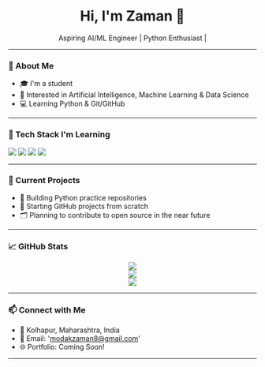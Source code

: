 <h1 align="center">Hi, I'm Zaman 👋</h1>
<p align="center">
  Aspiring AI/ML Engineer | Python Enthusiast |
</p>

---

### 🧠 About Me
- 🎓 I'm a student 
- 🤖 Interested in Artificial Intelligence, Machine Learning & Data Science
- 💻 Learning Python & Git/GitHub

---

### 🚀 Tech Stack I'm Learning
<p>
  <img src="https://img.shields.io/badge/Python-3670A0?style=for-the-badge&logo=python&logoColor=ffdd54" />
  <img src="https://img.shields.io/badge/Git-F05032?style=for-the-badge&logo=git&logoColor=white" />
  <img src="https://img.shields.io/badge/GitHub-181717?style=for-the-badge&logo=github&logoColor=white" />
  <img src="https://img.shields.io/badge/Linux-FCC624?style=for-the-badge&logo=linux&logoColor=black" />
</p>

---

### 📌 Current Projects
- 📘 Building Python practice repositories
- 🤝 Starting GitHub projects from scratch
- 🗂️ Planning to contribute to open source in the near future

---

### 📈 GitHub Stats
<p align="center">
  <img src="https://github-readme-stats.vercel.app/api?username=My&show_icons=true&theme=tokyonight" />
  <br />
  <img src="https://github-readme-streak-stats.herokuapp.com/?user=My&theme=tokyonight" />
  <br />
  <img src="https://github-readme-stats.vercel.app/api/top-langs/?username=My&layout=compact&theme=tokyonight" />
</p> 

---

### 📫 Connect with Me
- 📍 Kolhapur, Maharashtra, India
- 💌 Email: 'modakzaman8@gmail.com'
- 🌐 Portfolio: Coming Soon!

---
